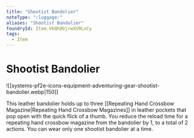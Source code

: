 ```yaml
---
title: "Shootist Bandolier"
noteType: ":luggage:"
aliases: "Shootist Bandolier"
foundryId: Item.VkQh8bjrwXU9LxCy
tags:
  - Item
---
```


# Shootist Bandolier
![[systems-pf2e-icons-equipment-adventuring-gear-shootist-bandolier.webp|150]]

This leather bandolier holds up to three [[Repeating Hand Crossbow Magazine|Repeating Hand Crossbow Magazines]] in leather pockets that pop open with the quick flick of a thumb. You reduce the reload time for a repeating hand crossbow magazine from the bandolier by 1, to a total of 2 actions. You can wear only one shootist bandolier at a time.
